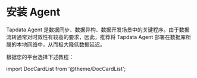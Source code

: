 # 安装 Agent

Tapdata Agent 是数据同步、数据异构、数据开发场景中的关键程序。由于数据流转通常对时效性有较高的要求，因此，推荐将 Tapdata Agent 部署在数据库所属的本地网络中，从而极大降低数据延迟。

根据您的平台选择下述教程：

import DocCardList from '@theme/DocCardList';

<DocCardList />

